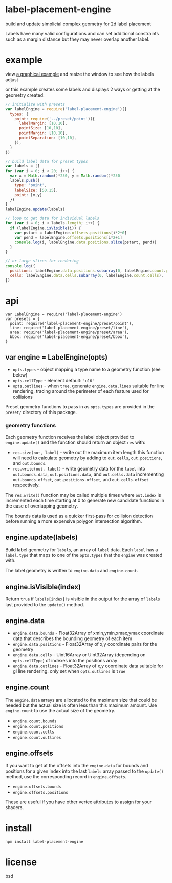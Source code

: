 # label-placement-engine

build and update simplicial complex geometry for 2d label placement

Labels have many valid configurations and can set additional constraints such as a margin distance
but they may never overlap another label.

# example

view [a graphical example](https://substack.net/wip/label2.html) and resize the window to see how the
labels adjust

or this example creates some labels and displays 2 ways or getting at the geometry created:

``` js
// initialize with presets
var labelEngine = require('label-placement-engine')({
  types: {
    point: require('../preset/point')({
      labelMargin: [10,10],
      pointSize: [10,10],
      pointMargin: [10,10],
      pointSeparation: [10,10],
    }),
  }
})

// build label data for preset types
var labels = []
for (var i = 0; i < 20; i++) {
  var x = Math.random()*250, y = Math.random()*250
  labels.push({
    type: 'point',
    labelSize: [50,15],
    point: [x,y]
  })
}
labelEngine.update(labels)

// loop to get data for individual labels
for (var i = 0; i < labels.length; i++) {
  if (labelEngine.isVisible(i)) {
    var pstart = labelEngine.offsets.positions[i*2+0]
    var pend = labelEngine.offsets.positions[i*2+1]
    console.log(i, labelEngine.data.positions.slice(pstart, pend))
  }
}

// or large slices for rendering
console.log({
  positions: labelEngine.data.positions.subarray(0, labelEngine.count.positions),
  cells: labelEngine.data.cells.subarray(0, labelEngine.count.cells),
})
```

# api

```
var LabelEngine = require('label-placement-engine')
var presets = {
  point: require('label-placement-engine/preset/point'),
  line: require('label-placement-engine/preset/line'),
  area: require('label-placement-engine/preset/area'),
  bbox: require('label-placement-engine/preset/bbox'),
}
```

## var engine = LabelEngine(opts)

* `opts.types` - object mapping a type name to a geometry function (see below)
* `opts.cellType` - element default: `'u16'`
* `opts.outlines` - when `true`, generate `engine.data.lines` suitable for line rendering,
  tracing around the perimeter of each feature used for collisions

Preset geometry functions to pass in as `opts.types` are provided in the `preset/` directory of this
package.

### geometry functions

Each geometry function receives the label object provided to `engine.update()` and the function
should return an object `res` with:

* `res.size(out, label)` - write out the maximum item length this function will need to calculate
  geometry by adding to `out.cells`, `out.positions`, and `out.bounds`.
* `res.write(out, label)` - write geometry data for the `label` into `out.bounds.data`,
  `out.positions.data`, and `out.cells.data` incrementing `out.bounds.offset`,
  `out.positions.offset`, and `out.cells.offset` respectively.

The `res.write()` function may be called multiple times where `out.index` is incremented each time
starting at 0 to generate new candidate functions in the case of overlapping geometry.

The bounds data is used as a quicker first-pass for collision detection before running a more
expensive polygon intersection algorithm.

## engine.update(labels)

Build label geometry for `labels`, an array of `label` data. Each `label` has a `label.type` that
maps to one of the `opts.types` that the `engine` was created with.

The label geometry is written to `engine.data` and `engine.count`. 

## engine.isVisible(index)

Return `true` if `labels[index]` is visible in the output for the array of `labels` last provided to
the `update()` method.

## engine.data

* `engine.data.bounds` - Float32Array of xmin,ymin,xmax,ymax coordinate data that describes the
  bounding geometry of each item
* `engine.data.positions` - Float32Array of x,y coordinate pairs for the geometry
* `engine.data.cells` - Uint16Array or Uint32Array (depending on `opts.cellType`) of indexes into
  the positions array
* `engine.data.outlines` - Float32Array of x,y coordinate data suitable for gl line rendering.
  only set when `opts.outlines` is `true`

## engine.count

The `engine.data` arrays are allocated to the maximum size that could be needed but the actual size
is often less than this maximum amount. Use `engine.count` to use the actual size of the geometry.

* `engine.count.bounds`
* `engine.count.positions`
* `engine.count.cells`
* `engine.count.outlines`

## engine.offsets

If you want to get at the offsets into the `engine.data` for bounds and positions for a given index
into the last `labels` array passed to the `update()` method, use the corresponding
record in `engine.offsets`.

* `engine.offsets.bounds`
* `engine.offsets.positions`

These are useful if you have other vertex attributes to assign for your shaders.

# install

```
npm install label-placement-engine
```

# license

bsd
